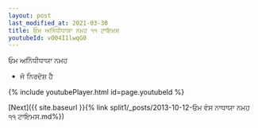 ```yaml
---
layout: post
last_modified_at: 2021-03-30
title: ਓਮ ਅਨਿੰਧੀਧਾਯਾ ਨਮਹ ੧੧ ਟਾਇਮਸ
youtubeId: vO04I1lwqG0
---
```

 
 
 ਓਮ ਅਨਿੰਧੀਧਾਯਾ ਨਮਹ  
 
 -  ਜੋ ਨਿਰਦੋਸ਼ ਹੈ 
 
  
 
  
 
 
 
 
 
 


{% include youtubePlayer.html id=page.youtubeId %}
 
[Next]({{ site.baseurl }}{% link  split1/_posts/2013-10-12-ਓਮ ਵੰਸ ਨਾਧਾਯਾ ਨਮਹ ੧੧ ਟਾਇਮਸ.md%})
 
